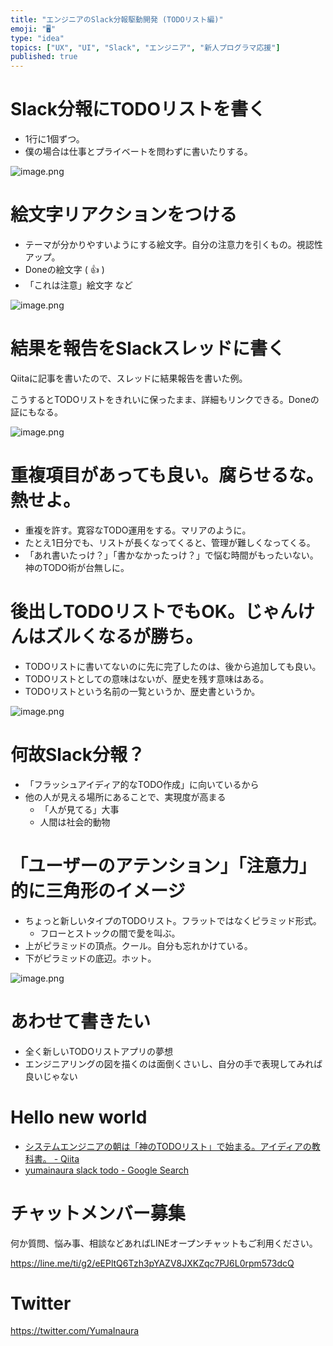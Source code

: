 ```yaml
---
title: "エンジニアのSlack分報駆動開発 (TODOリスト編)"
emoji: "🖥"
type: "idea"
topics: ["UX", "UI", "Slack", "エンジニア", "新人プログラマ応援"]
published: true
---
```



# Slack分報にTODOリストを書く

- 1行に1個ずつ。
- 僕の場合は仕事とプライベートを問わずに書いたりする。

![image.png](https://qiita-image-store.s3.amazonaws.com/0/89618/e7d5f10f-7fc1-aa0f-2fba-d4f6f3b417c4.png)

# 絵文字リアクションをつける

- テーマが分かりやすいようにする絵文字。自分の注意力を引くもの。視認性アップ。
- Doneの絵文字 ( :thumbsup: )
- 「これは注意」絵文字 など

![image.png](https://qiita-image-store.s3.amazonaws.com/0/89618/6248966b-c42d-0081-c26d-1215866d5c4e.png)


# 結果を報告をSlackスレッドに書く

Qiitaに記事を書いたので、スレッドに結果報告を書いた例。

こうするとTODOリストをきれいに保ったまま、詳細もリンクできる。Doneの証にもなる。

![image.png](https://qiita-image-store.s3.amazonaws.com/0/89618/17f56505-c789-ec0b-8d13-a36e42b76bb2.png)

# 重複項目があっても良い。腐らせるな。熱せよ。

- 重複を許す。寛容なTODO運用をする。マリアのように。
- たとえ1日分でも、リストが長くなってくると、管理が難しくなってくる。
- 「あれ書いたっけ？」「書かなかったっけ？」で悩む時間がもったいない。神のTODO術が台無しに。

# 後出しTODOリストでもOK。じゃんけんはズルくなるが勝ち。

- TODOリストに書いてないのに先に完了したのは、後から追加しても良い。
- TODOリストとしての意味はないが、歴史を残す意味はある。
- TODOリストという名前の一覧というか、歴史書というか。

![image.png](https://qiita-image-store.s3.amazonaws.com/0/89618/a20f9b84-e7ca-f0f4-5903-72e907656bf4.png)



# 何故Slack分報？

- 「フラッシュアイディア的なTODO作成」に向いているから
- 他の人が見える場所にあることで、実現度が高まる
  - 「人が見てる」大事
  - 人間は社会的動物

# 「ユーザーのアテンション」「注意力」的に三角形のイメージ

- ちょっと新しいタイプのTODOリスト。フラットではなくピラミッド形式。
  - フローとストックの間で愛を叫ぶ。
- 上がピラミッドの頂点。クール。自分も忘れかけている。
- 下がピラミッドの底辺。ホット。

![image.png](https://qiita-image-store.s3.amazonaws.com/0/89618/001ce7b4-9445-0dba-3ef4-055e4bbe72f7.png)

# あわせて書きたい

- 全く新しいTODOリストアプリの夢想
- エンジニアリングの図を描くのは面倒くさいし、自分の手で表現してみれば良いじゃない

# Hello new world


- [システムエンジニアの朝は「神のTODOリスト」で始まる。アイディアの教科書。 - Qiita](https://qiita.com/YumaInaura/items/3ee3d0f3c1e10bcb99e2)
- [yumainaura slack todo - Google Search](https://www.google.co.jp/search?q=yumainaura+slack+todo&oq=yumainaura+slack+todo&aqs=chrome..69i57j69i60l2j69i64l2.2218j0j7&sourceid=chrome&ie=UTF-8)








<!-- Update From Qiita API -->

# チャットメンバー募集


何か質問、悩み事、相談などあればLINEオープンチャットもご利用ください。

https://line.me/ti/g2/eEPltQ6Tzh3pYAZV8JXKZqc7PJ6L0rpm573dcQ





# Twitter


https://twitter.com/YumaInaura


<!-- Update From Qiita API -->


